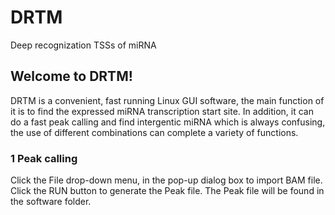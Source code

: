 # DRTM
Deep recognization TSSs of miRNA
## Welcome to DRTM! 
DRTM is a convenient, fast running Linux GUI software, the main function of it is to find the expressed miRNA transcription start site. In addition, it can do a fast peak calling and find intergentic miRNA which is always confusing, the use of different combinations can complete a variety of functions. 
### 1 Peak calling 
Click the File drop-down menu, in the pop-up dialog box to import BAM file. Click the RUN button to generate the Peak file. The Peak file will be found in the software folder. 

